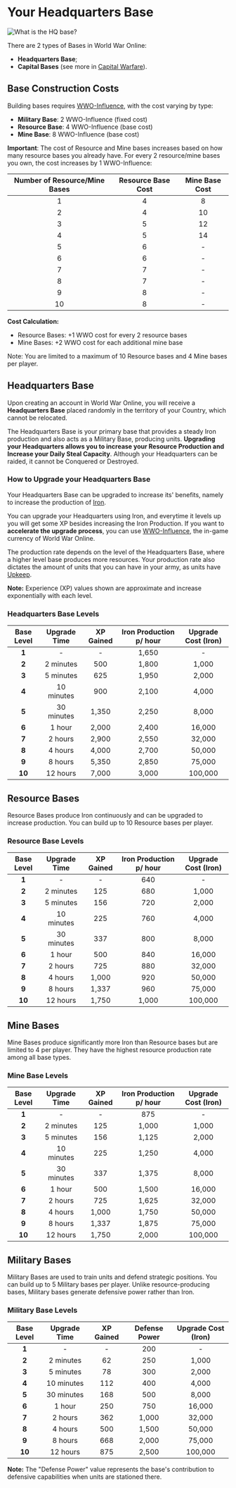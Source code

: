 # Your Headquarters Base

![What is the HQ base?](../assets/images/beginner_headquarters.webp "Your Headquarters Base")

There are 2 types of Bases in World War Online:

-   **Headquarters Base**;
-   **Capital Bases** (see more in [Capital Warfare](capital-warfare.md)).

## Base Construction Costs

Building bases requires [WWO-Influence](resources.md), with the cost varying by type:

- **Military Base**: 2 WWO-Influence (fixed cost)
- **Resource Base**: 4 WWO-Influence (base cost)
- **Mine Base**: 8 WWO-Influence (base cost)

**Important**: The cost of Resource and Mine bases increases based on how many resource bases you already have. For every 2 resource/mine bases you own, the cost increases by 1 WWO-Influence:

| Number of Resource/Mine Bases | Resource Base Cost | Mine Base Cost |
|:----------------------------:|:------------------:|:--------------:|
| 1                            | 4                  | 8              |
| 2                            | 4                  | 10             |
| 3                            | 5                  | 12             |
| 4                            | 5                  | 14             |
| 5                            | 6                  | -              |
| 6                            | 6                  | -              |
| 7                            | 7                  | -              |
| 8                            | 7                  | -              |
| 9                            | 8                  | -              |
| 10                           | 8                  | -              |

**Cost Calculation:**
- Resource Bases: +1 WWO cost for every 2 resource bases
- Mine Bases: +2 WWO cost for each additional mine base

Note: You are limited to a maximum of 10 Resource bases and 4 Mine bases per player.

## Headquarters Base

Upon creating an account in World War Online, you will receive a **Headquarters Base** placed
randomly in the territory of your Country, which cannot be relocated.

The Headquarters Base is your primary base that provides a steady Iron production and also acts as a
Military Base, producing units. **Upgrading your Headquarters allows you to increase your Resource
Production and Increase your Daily Steal Capacity**. Although your Headquarters can be raided, it
cannot be Conquered or Destroyed.

### How to Upgrade your Headquarters Base

Your Headquarters Base can be upgraded to increase its' benefits, namely to increase the production
of [Iron](resources.md).

You can upgrade your Headquarters using Iron, and everytime it levels up you will get some XP
besides increasing the Iron Production. If you want to **accelerate the upgrade process**, you can
use [WWO-Influence](resources.md), the in-game currency of World War Online.

The production rate depends on the level of the Headquarters Base, where a higher level base
produces more resources. Your production rate also dictates the amount of units that you can have in
your army, as units have [Upkeep](unit-stats.md).

**Note:** Experience (XP) values shown are approximate and increase exponentially with each level.

### Headquarters Base Levels

| Base Level | Upgrade Time | XP Gained | Iron Production p/ hour | Upgrade Cost (Iron) |
| :--------: | :----------: | :-------: | :---------------------: | :-----------------: |
|   **1**    |      -       |     -     |          1,650          |          -          |
|   **2**    |  2 minutes   |    500    |          1,800          |       1,000         |
|   **3**    |  5 minutes   |    625    |          1,950          |       2,000         |
|   **4**    |  10 minutes  |    900    |          2,100          |       4,000         |
|   **5**    |  30 minutes  |   1,350   |          2,250          |       8,000         |
|   **6**    |   1 hour     |   2,000   |          2,400          |      16,000         |
|   **7**    |   2 hours    |   2,900   |          2,550          |      32,000         |
|   **8**    |   4 hours    |   4,000   |          2,700          |      50,000         |
|   **9**    |   8 hours    |   5,350   |          2,850          |      75,000         |
|   **10**   |  12 hours    |   7,000   |          3,000          |     100,000         |

## Resource Bases

Resource Bases produce Iron continuously and can be upgraded to increase production. You can build up to 10 Resource bases per player.

### Resource Base Levels

| Base Level | Upgrade Time | XP Gained | Iron Production p/ hour | Upgrade Cost (Iron) |
| :--------: | :----------: | :-------: | :---------------------: | :-----------------: |
|   **1**    |      -       |     -     |           640           |          -          |
|   **2**    |  2 minutes   |    125    |           680           |       1,000         |
|   **3**    |  5 minutes   |    156    |           720           |       2,000         |
|   **4**    |  10 minutes  |    225    |           760           |       4,000         |
|   **5**    |  30 minutes  |    337    |           800           |       8,000         |
|   **6**    |   1 hour     |    500    |           840           |      16,000         |
|   **7**    |   2 hours    |    725    |           880           |      32,000         |
|   **8**    |   4 hours    |   1,000   |           920           |      50,000         |
|   **9**    |   8 hours    |   1,337   |           960           |      75,000         |
|   **10**   |  12 hours    |   1,750   |          1,000          |     100,000         |

## Mine Bases

Mine Bases produce significantly more Iron than Resource bases but are limited to 4 per player. They have the highest resource production rate among all base types.

### Mine Base Levels

| Base Level | Upgrade Time | XP Gained | Iron Production p/ hour | Upgrade Cost (Iron) |
| :--------: | :----------: | :-------: | :---------------------: | :-----------------: |
|   **1**    |      -       |     -     |           875           |          -          |
|   **2**    |  2 minutes   |    125    |          1,000          |       1,000         |
|   **3**    |  5 minutes   |    156    |          1,125          |       2,000         |
|   **4**    |  10 minutes  |    225    |          1,250          |       4,000         |
|   **5**    |  30 minutes  |    337    |          1,375          |       8,000         |
|   **6**    |   1 hour     |    500    |          1,500          |      16,000         |
|   **7**    |   2 hours    |    725    |          1,625          |      32,000         |
|   **8**    |   4 hours    |   1,000   |          1,750          |      50,000         |
|   **9**    |   8 hours    |   1,337   |          1,875          |      75,000         |
|   **10**   |  12 hours    |   1,750   |          2,000          |     100,000         |

## Military Bases

Military Bases are used to train units and defend strategic positions. You can build up to 5 Military bases per player. Unlike resource-producing bases, Military bases generate defensive power rather than Iron.

### Military Base Levels

| Base Level | Upgrade Time | XP Gained | Defense Power | Upgrade Cost (Iron) |
| :--------: | :----------: | :-------: | :-----------: | :-----------------: |
|   **1**    |      -       |     -     |      200      |          -          |
|   **2**    |  2 minutes   |     62    |      250      |       1,000         |
|   **3**    |  5 minutes   |     78    |      300      |       2,000         |
|   **4**    |  10 minutes  |    112    |      400      |       4,000         |
|   **5**    |  30 minutes  |    168    |      500      |       8,000         |
|   **6**    |   1 hour     |    250    |      750      |      16,000         |
|   **7**    |   2 hours    |    362    |     1,000     |      32,000         |
|   **8**    |   4 hours    |    500    |     1,500     |      50,000         |
|   **9**    |   8 hours    |    668    |     2,000     |      75,000         |
|   **10**   |  12 hours    |    875    |     2,500     |     100,000         |

**Note:** The "Defense Power" value represents the base's contribution to defensive capabilities when units are stationed there.
